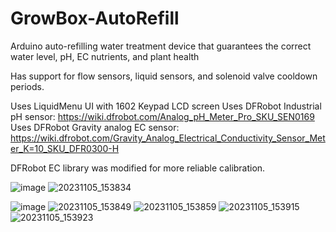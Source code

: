# GrowBox-AutoRefill
Arduino auto-refilling water treatment device that guarantees the correct water level, pH, EC nutrients, and plant health

Has support for flow sensors, liquid sensors, and solenoid valve cooldown periods.

Uses LiquidMenu UI with 1602 Keypad LCD screen
Uses DFRobot Industrial pH sensor: https://wiki.dfrobot.com/Analog_pH_Meter_Pro_SKU_SEN0169
Uses DFRobot Gravity analog EC sensor: https://wiki.dfrobot.com/Gravity_Analog_Electrical_Conductivity_Sensor_Meter_K=10_SKU_DFR0300-H

DFRobot EC library was modified for more reliable calibration.

![image](https://github.com/shahmirthesquid/GrowBox-AutoRefill/assets/89569533/dbeaf064-ccfe-4a71-b0b0-388216bf522c)
![20231105_153834](https://github.com/shahmirthesquid/GrowBox-AutoRefill/assets/89569533/8a2ec76e-9069-4ba5-b3d3-eefab6408303)

![image](https://github.com/shahmirthesquid/GrowBox-AutoRefill/assets/89569533/b9073c95-52e9-4a70-9d24-ab43ba686b09)
![20231105_153849](https://github.com/shahmirthesquid/GrowBox-AutoRefill/assets/89569533/c1b1a33d-300a-431b-91b7-64f78ee030cb)
![20231105_153859](https://github.com/shahmirthesquid/GrowBox-AutoRefill/assets/89569533/061bb740-6e46-4419-9173-316ee3f60e28)
![20231105_153915](https://github.com/shahmirthesquid/GrowBox-AutoRefill/assets/89569533/0e5b96b9-e7ba-4bd0-9f7a-5f72cbc2b1b3)
![20231105_153923](https://github.com/shahmirthesquid/GrowBox-AutoRefill/assets/89569533/0c614bc8-a5d6-488f-9186-c0337ecf08ab)


